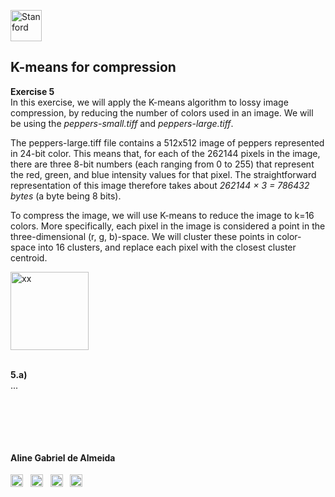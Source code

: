 <a href="https://i.dlpng.com/static/png/498606_preview.png"><img src="https://i.dlpng.com/static/png/498606_preview.png" title="Stanford" alt="Stanford" height="50"></a>

## K-means for compression
  
**Exercise 5**  
In this exercise, we will apply the K-means algorithm to lossy image compression, by reducing the number of colors used in an image. We will be using the *peppers-small.tiff* and *peppers-large.tiff*.  

The peppers-large.tiff file contains a 512x512 image of peppers represented in 24-bit color. This means that, for each of the 262144 pixels in the image, there are three 8-bit numbers (each ranging from 0 to 255) that represent the red, green, and blue intensity values for that pixel. The straightforward representation of this image therefore takes about *262144 × 3 = 786432 bytes* (a byte being 8 bits).  

To compress the image, we will use K-means to reduce the image to k=16 colors. More specifically, each pixel in the image is considered a point in the three-dimensional (r, g, b)-space. We will cluster these points in color-space into 16 clusters, and replace each pixel with the closest cluster centroid.









<a href="https://github.com/AlmeidaAlin3/MachineLearning/blob/master/ProblemSet3/Exercise5/xx/.png"><img src="https://github.com/AlmeidaAlin3/MachineLearning/blob/master/ProblemSet3/Exercise5/img/xx.png" title="xx" alt="xx" height="125"></a>

&nbsp; 
&nbsp;  
**5.a)**  
...




&nbsp;  
&nbsp;  
---

#### Aline Gabriel de Almeida  
<a href="https://www.linkedin.com/in/alinegalmeida/"><img src="https://cdn3.iconfinder.com/data/icons/logos-and-brands-adobe/512/201_Linkedin-512.png" title="Linkedin: alinegalmeida" alt="https://www.linkedin.com/in/alinegalmeida/" height="20"></a>
&nbsp; <a href="https://www.kaggle.com/almeidaalin3"><img src="https://cdn3.iconfinder.com/data/icons/logos-and-brands-adobe/512/189_Kaggle-512.png" title="Kaggle: almeidaalin3" alt="https://www.kaggle.com/almeidaalin3" height="20"></a>
&nbsp; <a href="mailto:aline.gabriel.almeida@gmail.com"><img src="https://cdn3.iconfinder.com/data/icons/logos-and-brands-adobe/512/147_Gmail-512.png" title="aline.gabriel.almeida@gmail.com" alt="aline.gabriel.almeida@gmail.com" height="20"></a>
&nbsp; <a href="https://github.com/AlmeidaAlin3/"><img src="https://cdn3.iconfinder.com/data/icons/logos-and-brands-adobe/512/142_Github-512.png" title="Github: AlmeidaAlin3" alt="https://github.com/AlmeidaAlin3/" height="20"></a> 


